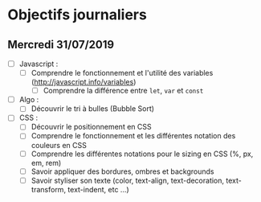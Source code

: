 # Objectifs journaliers

## Mercredi 31/07/2019


* [ ] Javascript : 
  * [ ] Comprendre le fonctionnement et l'utilité des variables (http://javascript.info/variables)
    * [ ] Comprendre la différence entre `let`, `var` et `const`

* [ ] Algo : 
  * [ ] Découvrir le tri à bulles (Bubble Sort)

* [ ] CSS : 
  * [ ] Découvrir le positionnement en CSS
  * [ ] Comprendre le fonctionnement et les différentes notation des couleurs en CSS
  * [ ] Comprendre les différentes notations pour le sizing en CSS (%, px, em, rem)
  * [ ] Savoir appliquer des bordures, ombres et backgrounds
  * [ ] Savoir styliser son texte (color, text-align, text-decoration, text-transform, text-indent, etc …)
